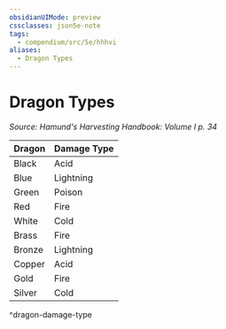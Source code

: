 ```yaml
---
obsidianUIMode: preview
cssclasses: json5e-note
tags:
  - compendium/src/5e/hhhvi
aliases:
  - Dragon Types
---
```

# Dragon Types
*Source: Hamund's Harvesting Handbook: Volume I p. 34* 

| Dragon | Damage Type |
|--------|-------------|
| Black | Acid |
| Blue | Lightning |
| Green | Poison |
| Red | Fire |
| White | Cold |
| Brass | Fire |
| Bronze | Lightning |
| Copper | Acid |
| Gold | Fire |
| Silver | Cold |
^dragon-damage-type
